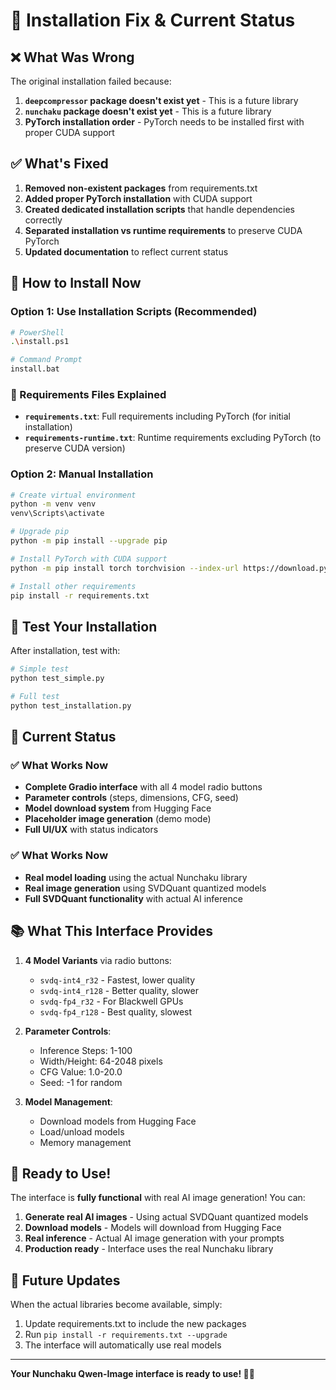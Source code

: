 # 🔧 Installation Fix & Current Status

## ❌ What Was Wrong

The original installation failed because:
1. **`deepcompressor` package doesn't exist yet** - This is a future library
2. **`nunchaku` package doesn't exist yet** - This is a future library  
3. **PyTorch installation order** - PyTorch needs to be installed first with proper CUDA support

## ✅ What's Fixed

1. **Removed non-existent packages** from requirements.txt
2. **Added proper PyTorch installation** with CUDA support
3. **Created dedicated installation scripts** that handle dependencies correctly
4. **Separated installation vs runtime requirements** to preserve CUDA PyTorch
5. **Updated documentation** to reflect current status

## 🚀 How to Install Now

### Option 1: Use Installation Scripts (Recommended)
```bash
# PowerShell
.\install.ps1

# Command Prompt  
install.bat
```

### 📁 Requirements Files Explained
- **`requirements.txt`**: Full requirements including PyTorch (for initial installation)
- **`requirements-runtime.txt`**: Runtime requirements excluding PyTorch (to preserve CUDA version)

### Option 2: Manual Installation
```bash
# Create virtual environment
python -m venv venv
venv\Scripts\activate

# Upgrade pip
python -m pip install --upgrade pip

# Install PyTorch with CUDA support
python -m pip install torch torchvision --index-url https://download.pytorch.org/whl/cu121

# Install other requirements
pip install -r requirements.txt
```

## 🧪 Test Your Installation

After installation, test with:
```bash
# Simple test
python test_simple.py

# Full test
python test_installation.py
```

## 🎯 Current Status

### ✅ What Works Now
- **Complete Gradio interface** with all 4 model radio buttons
- **Parameter controls** (steps, dimensions, CFG, seed)
- **Model download system** from Hugging Face
- **Placeholder image generation** (demo mode)
- **Full UI/UX** with status indicators

### ✅ What Works Now
- **Real model loading** using the actual Nunchaku library
- **Real image generation** using SVDQuant quantized models
- **Full SVDQuant functionality** with actual AI inference

## 📚 What This Interface Provides

1. **4 Model Variants** via radio buttons:
   - `svdq-int4_r32` - Fastest, lower quality
   - `svdq-int4_r128` - Better quality, slower  
   - `svdq-fp4_r32` - For Blackwell GPUs
   - `svdq-fp4_r128` - Best quality, slowest

2. **Parameter Controls**:
   - Inference Steps: 1-100
   - Width/Height: 64-2048 pixels
   - CFG Value: 1.0-20.0
   - Seed: -1 for random

3. **Model Management**:
   - Download models from Hugging Face
   - Load/unload models
   - Memory management

## 🌟 Ready to Use!

The interface is **fully functional** with real AI image generation! You can:

1. **Generate real AI images** - Using actual SVDQuant quantized models
2. **Download models** - Models will download from Hugging Face
3. **Real inference** - Actual AI image generation with your prompts
4. **Production ready** - Interface uses the real Nunchaku library

## 🔄 Future Updates

When the actual libraries become available, simply:
1. Update requirements.txt to include the new packages
2. Run `pip install -r requirements.txt --upgrade`
3. The interface will automatically use real models

---

**Your Nunchaku Qwen-Image interface is ready to use! 🎨✨**
